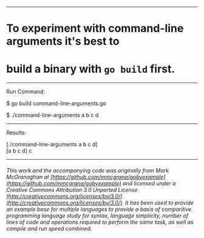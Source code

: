 

_______________________________________________________________________________
# To experiment with command-line arguments it's best to
# build a binary with `go build` first.

_______________________________________________________________________________
Run Command:

$ go build command-line-arguments.go

$ ./command-line-arguments a b c d

_______________________________________________________________________________
Results:

[./command-line-arguments a b c d]       
[a b c d]
c

___

###### This work and the accompanying code was originally from Mark McGranaghan at [https://github.com/mmcgrana/gobyexample](https://github.com/mmcgrana/gobyexample) and licensed under a Creative Commons Attribution 3.0 Unported License [http://creativecommons.org/licenses/by/3.0/](http://creativecommons.org/licenses/by/3.0/). It has been used to provide an example base for multiple languages to provide a basis of comparitive programming language study for syntax, language simplicity, number of lines of code and operations required to perform the same task, as well as compile and run speed combined.